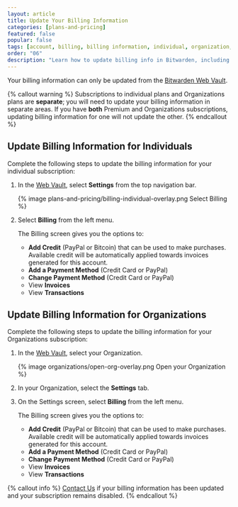```yaml
---
layout: article
title: Update Your Billing Information
categories: [plans-and-pricing]
featured: false
popular: false
tags: [account, billing, billing information, individual, organization, subscription]
order: "06"
description: "Learn how to update billing info in Bitwarden, including steps for individual and Organization subscriptions."
---
```


Your billing information can only be updated from the [Bitwarden Web Vault](https://vault.bitwarden.com).

{% callout warning %}
Subscriptions to individual plans and Organizations plans are **separate**; you will need to update your billing information in separate areas. If you have **both** Premium and Organizations subscriptions, updating billing information for one will not update the other.
{% endcallout %}

## Update Billing Information for Individuals

Complete the following steps to update the billing information for your individual subscription:

1. In the [Web Vault]({{site.baseurl}}/article/getting-started-webvault), select **Settings** from the top navigation bar.

   {% image plans-and-pricing/billing-individual-overlay.png Select Billing %}

2. Select **Billing** from the left menu.

   The Billing screen gives you the options to:
   - **Add Credit** (PayPal or Bitcoin) that can be used to make purchases. Available credit will be automatically applied towards invoices generated for this account.
   - **Add a Payment Method** (Credit Card or PayPal)
   - **Change Payment Method** (Credit Card or PayPal)
   - View **Invoices**
   - View **Transactions**

## Update Billing Information for Organizations

Complete the following steps to update the billing information for your Organizations subscription:

1. In the [Web Vault]({{site.baseurl}}/article/getting-started-webvault), select your Organization.

   {% image organizations/open-org-overlay.png Open your Organization %}

2. In your Organization, select the **Settings** tab.
3. On the Settings screen, select **Billing** from the left menu.

   The Billing screen gives you the options to:
   - **Add Credit** (PayPal or Bitcoin) that can be used to make purchases. Available credit will be automatically applied towards invoices generated for this account.
   - **Add a Payment Method** (Credit Card or PayPal)
   - **Change Payment Method** (Credit Card or PayPal)
   - View **Invoices**
   - View **Transactions**

{% callout info %}
[Contact Us](https://bitwarden.com/contact/) if your billing information has been updated and your subscription remains disabled.
{% endcallout %}
